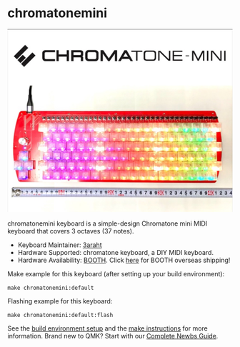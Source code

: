 # chromatonemini

![chromatonemini](https://github.com/3araht/chromatonemini/blob/main/pictures/chromatonemini_toppage.jpg)

chromatonemini keyboard is a simple-design Chromatone mini MIDI keyboard that covers 3 octaves (37 notes).

* Keyboard Maintainer: [3araht](https://github.com/3araht)
* Hardware Supported: chromatone keyboard, a DIY MIDI keyboard.
* Hardware Availability: [BOOTH](https://3araht.booth.pm/). Click [here](https://www.tenso.com/en/static/lp_shop_booth) for BOOTH overseas shipping!

Make example for this keyboard (after setting up your build environment):

    make chromatonemini:default

Flashing example for this keyboard:

    make chromatonemini:default:flash

See the [build environment setup](https://docs.qmk.fm/#/getting_started_build_tools) and the [make instructions](https://docs.qmk.fm/#/getting_started_make_guide) for more information. Brand new to QMK? Start with our [Complete Newbs Guide](https://docs.qmk.fm/#/newbs).
